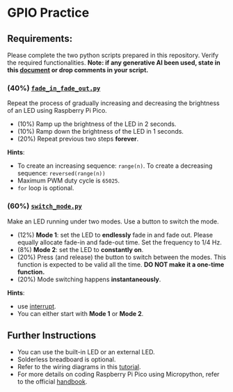 # GPIO Practice

## Requirements:
Please complete the two python scripts prepared in this repository. Verify the required functionalities.
**Note: if any generative AI been used, state in this [document](/README.md) or drop comments in your script.** 

### (40%) [`fade_in_fade_out.py`](/fade_in_fade_out.py)
Repeat the process of gradually increasing and decreasing the brightness of an LED using Raspberry Pi Pico.
- (10%) Ramp up the brightness of the LED in 2 seconds.
- (10%) Ramp down the brightness of the LED in 1 seconds. 
- (20%) Repeat previous two steps **forever**.

**Hints**: 
- To create an increasing sequence: `range(n)`. To create a decreasing sequence: `reversed(range(n))`
- Maximum PWM duty cycle is `65025`.
- `for` loop is optional.

### (60%) [`switch_mode.py`](/switch_mode.py)
Make an LED running under two modes. Use a button to switch the mode.
- (12%) **Mode 1**: set the LED to **endlessly** fade in and fade out. Please equally allocate fade-in and fade-out time. Set the frequency to 1/4 Hz.
- (8%) **Mode 2**: set the LED to **constantly on**.
- (20%) Press (and release) the button to switch between the modes. This function is expected to be valid all the time. **DO NOT make it a one-time function.**
- (20%) Mode switching happens **instantaneously**.

**Hints**: 
- use [interrupt](https://www.upesy.com/blogs/tutorials/hardware-interrupts-rpi-pico-on-micropython?srsltid=AfmBOooNL06A7YB1HmKTClu3PhqEixfZSOmMBzPt_Qr6z3RMDosgF3Pl).
- You can either start with **Mode 1** or **Mode 2**.
 
## Further Instructions
- You can use the built-in LED or an external LED.
- Solderless breadboard is optional.
- Refer to the wiring diagrams in this [tutorial](https://projects.raspberrypi.org/en/projects/getting-started-with-the-pico/6).
- For more details on coding Raspberry Pi Pico using Micropython, refer to the official [handbook](https://datasheets.raspberrypi.com/pico/raspberry-pi-pico-python-sdk.pdf?_gl=1*1ydsxhc*_ga*NjEyNDE4MjQ3LjE3MjUwNTIzMzE.*_ga_22FD70LWDS*MTcyNTQ4NTEyMy4zLjEuMTcyNTQ4NTIyOC4wLjAuMA..).
